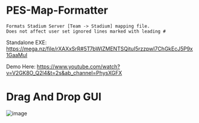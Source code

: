 # PES-Map-Formatter
```
Formats Stadium Server [Team -> Stadium] mapping file.  
Does not affect user set ignored lines marked with leading # 
```
Standalone EXE: https://mega.nz/file/rXAXxSrR#5T7bWIZMENTSQituI5rzzpwI7ChGkEcJ5P9x1GaaMuI

Demo Here: https://www.youtube.com/watch?v=V2GK8O_Q2l4&t=2s&ab_channel=PhysXGFX

# Drag And Drop GUI

![image](https://user-images.githubusercontent.com/77795437/198854745-a62a7748-252c-4eda-a60c-9554a1cd5f2d.png)
